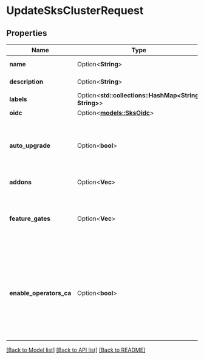 # UpdateSksClusterRequest

## Properties

Name | Type | Description | Notes
------------ | ------------- | ------------- | -------------
**name** | Option<**String**> | Cluster name | [optional]
**description** | Option<**String**> | Cluster description | [optional]
**labels** | Option<**std::collections::HashMap<String, String>**> |  | [optional]
**oidc** | Option<[**models::SksOidc**](sks-oidc.md)> |  | [optional]
**auto_upgrade** | Option<**bool**> | Enable auto upgrade of the control plane to the latest patch version available | [optional]
**addons** | Option<**Vec<String>**> | Cluster addons | [optional]
**feature_gates** | Option<**Vec<String>**> | A list of Kubernetes-only Alpha features to enable for API server component | [optional]
**enable_operators_ca** | Option<**bool**> | Add or remove the operators certificate authority (CA) from the list of trusted CAs of the api server. The default value is true | [optional]

[[Back to Model list]](../README.md#documentation-for-models) [[Back to API list]](../README.md#documentation-for-api-endpoints) [[Back to README]](../README.md)



